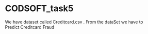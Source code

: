 # CODSOFT_task5

We have dataset called Creditcard.csv . From the dataSet we have to Predict Creditcard Fraud
